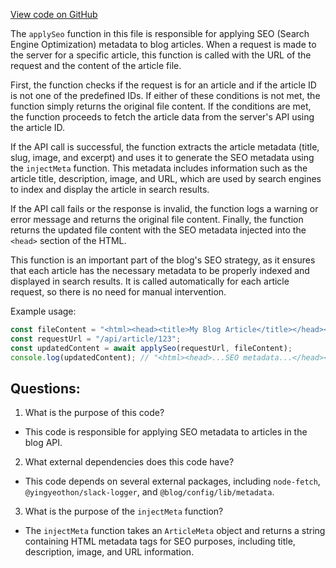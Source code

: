 [View code on GitHub](https://github.com/gaerongsalon/blog/src/handlers/seo/applySeo.ts)

The `applySeo` function in this file is responsible for applying SEO (Search Engine Optimization) metadata to blog articles. When a request is made to the server for a specific article, this function is called with the URL of the request and the content of the article file. 

First, the function checks if the request is for an article and if the article ID is not one of the predefined IDs. If either of these conditions is not met, the function simply returns the original file content. If the conditions are met, the function proceeds to fetch the article data from the server's API using the article ID. 

If the API call is successful, the function extracts the article metadata (title, slug, image, and excerpt) and uses it to generate the SEO metadata using the `injectMeta` function. This metadata includes information such as the article title, description, image, and URL, which are used by search engines to index and display the article in search results. 

If the API call fails or the response is invalid, the function logs a warning or error message and returns the original file content. Finally, the function returns the updated file content with the SEO metadata injected into the `<head>` section of the HTML. 

This function is an important part of the blog's SEO strategy, as it ensures that each article has the necessary metadata to be properly indexed and displayed in search results. It is called automatically for each article request, so there is no need for manual intervention. 

Example usage:

```javascript
const fileContent = "<html><head><title>My Blog Article</title></head><body>...</body></html>";
const requestUrl = "/api/article/123";
const updatedContent = await applySeo(requestUrl, fileContent);
console.log(updatedContent); // "<html><head>...SEO metadata...</head><body>...</body></html>"
```
## Questions: 
 1. What is the purpose of this code?
- This code is responsible for applying SEO metadata to articles in the blog API.

2. What external dependencies does this code have?
- This code depends on several external packages, including `node-fetch`, `@yingyeothon/slack-logger`, and `@blog/config/lib/metadata`.

3. What is the purpose of the `injectMeta` function?
- The `injectMeta` function takes an `ArticleMeta` object and returns a string containing HTML metadata tags for SEO purposes, including title, description, image, and URL information.